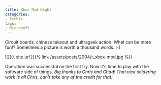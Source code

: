 ```yaml
---
title: Xbox Mod Night
categories:
- Techie
tags:
- Microsoft
---
```


Circuit boards, chinese takeout and ultrageek action. What can be more fun!? Sometimes a picture is worth a thousand words. :-)

![]({{ site.url }}{% link /assets/posts/2004/r_xbox-mod.jpg %})

Operation was successful on the first try. Now it's time to play with the software side of things. _Big thanks to Chris and Chad! That nice soldering work is all Chris, can't take any of the credit for that._
